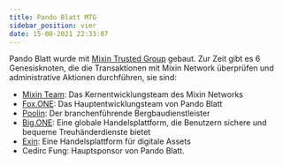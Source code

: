 ```yaml
---
title: Pando Blatt MTG
sidebar_position: vier
date: 15-08-2021 22:33:07
---
```


Pando Blatt wurde mit [Mixin Trusted Group](https://developers.mixin.one/document/mainnet/mtg) gebaut. Zur Zeit gibt es 6 Genesisknoten, die die Transaktionen mit Mixin Network überprüfen und administrative Aktionen durchführen, sie sind:

- [Mixin Team](https://mixin.one/): Das Kernentwicklungsteam des Mixin Networks
- [Fox.ONE](https://fox.one/): Das Hauptentwicklungsteam von Pando Blatt
- [Poolin](https://poolin.com/): Der branchenführende Bergbaudienstleister
- [Big.ONE](https://big.one/): Eine globale Handelsplattform, die Benutzern sichere und bequeme Treuhänderdienste bietet
- [Exin](https://www.exin.one/): Eine Handelsplattform für digitale Assets
- Cedirc Fung: Hauptsponsor von Pando Blatt.
